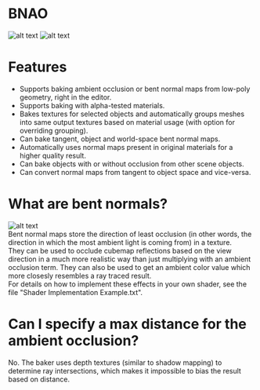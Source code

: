 # BNAO
![alt text](https://raw.githubusercontent.com/Fewes/BNAO/master/Example.png)
![alt text](https://raw.githubusercontent.com/Fewes/BNAO/master/UI.png)

# Features
* Supports baking ambient occlusion or bent normal maps from low-poly geometry, right in the editor.
* Supports baking with alpha-tested materials.
* Bakes textures for selected objects and automatically groups meshes into same output textures based on material usage (with option for overriding grouping).
* Can bake tangent, object and world-space bent normal maps.
* Automatically uses normal maps present in original materials for a higher quality result.
* Can bake objects with or without occlusion from other scene objects.
* Can convert normal maps from tangent to object space and vice-versa.

# What are bent normals?
![alt text](https://raw.githubusercontent.com/Fewes/BNAO/master/BentNormalsExample.gif)  
Bent normal maps store the direction of least occlusion (in other words, the direction in which the most ambient light is coming from) in a texture.  
They can be used to occlude cubemap reflections based on the view direction in a much more realistic way than just multiplying with an ambient occlusion term. They can also be used to get an ambient color value which more closesly resembles a ray traced result.  
For details on how to implement these effects in your own shader, see the file "Shader Implementation Example.txt".

# Can I specify a max distance for the ambient occlusion?
No. The baker uses depth textures (similar to shadow mapping) to determine ray intersections, which makes it impossible to bias the result based on distance.
